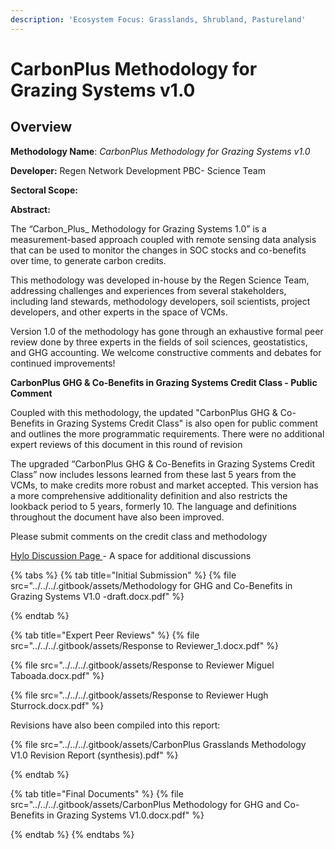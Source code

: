 ```yaml
---
description: 'Ecosystem Focus: Grasslands, Shrubland, Pastureland'
---
```


# CarbonPlus Methodology for Grazing Systems v1.0

## Overview

**Methodology Name**: _CarbonPlus Methodology for Grazing Systems v1.0_

**Developer:** Regen Network Development PBC- Science Team

**Sectoral Scope:**&#x20;

**Abstract:**

The “Carbon_Plus_ Methodology for Grazing Systems 1.0” is a measurement-based approach coupled with remote sensing data analysis that can be used to monitor the changes in SOC stocks and co-benefits over time, to generate carbon credits.

This methodology was developed in-house by the Regen Science Team, addressing challenges and experiences from several stakeholders, including land stewards, methodology developers, soil scientists, project developers, and other experts in the space of VCMs.

Version 1.0 of the methodology has gone through an exhaustive formal peer review done by three experts in the fields of soil sciences, geostatistics,  and GHG accounting. We welcome constructive comments and debates for continued improvements!&#x20;



**CarbonPlus GHG & Co-Benefits in Grazing Systems Credit Class - Public Comment**

Coupled with this methodology, the updated "CarbonPlus GHG & Co-Benefits in Grazing Systems Credit Class" is also open for public comment and outlines the more programmatic requirements.  There were no additional expert reviews of this document in this round of revision

The upgraded “CarbonPlus GHG & Co-Benefits in Grazing Systems Credit Class” now includes lessons learned from these last 5 years from the VCMs, to make credits more robust and market accepted. This version has a more comprehensive additionality definition and also restricts the lookback period to 5 years, formerly 10. The language and definitions throughout the document have also been improved.

Please submit comments on the credit class and methodology&#x20;



[Hylo Discussion Page ](https://www.hylo.com/groups/regen-methodology-development/post/66297)- A space for additional discussions

{% tabs %}
{% tab title="Initial Submission" %}
{% file src="../../../.gitbook/assets/Methodology for GHG and Co-Benefits in Grazing Systems V1.0 -draft.docx.pdf" %}


{% endtab %}

{% tab title="Expert Peer Reviews" %}
{% file src="../../../.gitbook/assets/Response to Reviewer_1.docx.pdf" %}

{% file src="../../../.gitbook/assets/Response to Reviewer Miguel Taboada.docx.pdf" %}

{% file src="../../../.gitbook/assets/Response to Reviewer Hugh Sturrock.docx.pdf" %}

Revisions have also been compiled into this report:

{% file src="../../../.gitbook/assets/CarbonPlus Grasslands Methodology V1.0  Revision Report (synthesis).pdf" %}


{% endtab %}

{% tab title="Final Documents" %}
{% file src="../../../.gitbook/assets/CarbonPlus Methodology for GHG and Co-Benefits in Grazing Systems V1.0.docx.pdf" %}


{% endtab %}
{% endtabs %}

